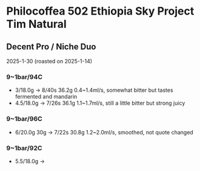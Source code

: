 # Philocoffea 502 Ethiopia Sky Project Tim Natural

## Decent Pro / Niche Duo

2025-1-30 (roasted on 2025-1-14)

### 9~1bar/94C

- 3/18.0g -> 8/40s 36.2g 0.4\~1.4ml/s, somewhat bitter but tastes fermented and mandarin
- 4.5/18.0g -> 7/26s 36.1g 1.1\~1.7ml/s, still a little bitter but strong juicy

### 9~1bar/96C

- 6/20.0g 30g -> 7/22s 30.8g 1.2\~2.0ml/s, smoothed, not quote changed

### 9~1bar/92C

- 5.5/18.0g -> 
